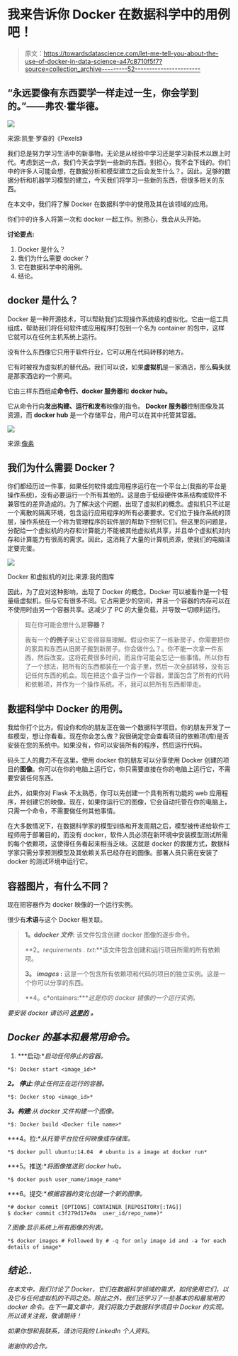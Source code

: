 # 我来告诉你 Docker 在数据科学中的用例吧！

> 原文：<https://towardsdatascience.com/let-me-tell-you-about-the-use-of-docker-in-data-science-a47c8710f5f7?source=collection_archive---------52----------------------->

## “永远要像有东西要学一样走过一生，你会学到的。”——弗农·霍华德。

![](img/d357c604792f885638cbb41ee11c0438.png)

来源:凯奎·罗查的《Pexels》

我们总是努力学习生活中的新事物，无论是从经验中学习还是学习新技术以跟上时代。考虑到这一点，我们今天会学到一些新的东西。别担心，我不会下线的。你们中的许多人可能会想，在数据分析和模型建立之后会发生什么？。因此，足够的数据分析和机器学习模型的建立，今天我们将学习一些新的东西，但很多相关的东西。

在本文中，我们将了解 Docker 在数据科学中的使用及其在该领域的应用。

你们中的许多人将第一次和 docker 一起工作。别担心，我会从头开始。

**讨论要点:**

1.  Docker 是什么？
2.  我们为什么需要 docker？
3.  它在数据科学中的用例。
4.  结论。

## docker 是什么？

Docker 是一种开源技术，可以帮助我们实现操作系统级的虚拟化。它由一组工具组成，帮助我们将任何软件或应用程序打包到一个名为 container 的包中，这样它就可以在任何主机系统上运行。

没有什么东西像它只用于软件行业，它可以用在代码转移的地方。

它有时被视为虚拟机的替代品。我们可以说，如果**虚拟机**是一家酒店，那么**码头**就是那家酒店的一个房间。

它由三样东西组成**命令行、docker 服务器**和 **docker hub。**

它从命令行向**发出构建、运行和发布**映像的指令。 **Docker 服务器**控制图像及其资源，而 **docker hub** 是一个存储平台，用户可以在其中托管其容器。

![](img/1ba3e436a3c4b3dedb0620bc9df1eed7.png)

来源:[像素](https://www.pexels.com/photo/steel-container-on-container-dock-122164/)

## 我们为什么需要 Docker？

你们都经历过一件事，如果任何软件或应用程序运行在一个平台上(我指的平台是操作系统)，没有必要运行一个所有其他的。这是由于低级硬件体系结构或软件不兼容性的差异造成的。为了解决这个问题，出现了虚拟机的概念。虚拟机只不过是一个离散的隔离环境，包含运行应用程序的所有必要要求。它们位于操作系统的顶层，操作系统在一个称为管理程序的软件层的帮助下控制它们。但这里的问题是，分配给一个虚拟机的内存和计算能力不能被其他虚拟机共享，并且单个虚拟机对内存和计算能力有很高的需求。因此，这消耗了大量的计算机资源，使我们的电脑注定要完蛋。

![](img/e2e34cc90db6b7957c139e02052b8a23.png)

Docker 和虚拟机的对比:来源:我的图库

因此，为了应对这种影响，出现了 Docker 的概念。Docker 可以被看作是一个轻量级虚拟机，但与它有很多不同。它占用更少的空间，并且一个容器的内存可以在不使用时由另一个容器共享。这减少了 PC 的大量负载，并导致一切顺利运行。

> 现在你可能会想什么是**容器？**
> 
> 我有一个**的例子**来让它变得容易理解。假设你买了一栋新房子，你需要把你的家具和东西从旧房子搬到新房子。你会做什么？。你不能一次拿一件东西，然后改变。这将花费很多时间，而且你可能会忘记一些事情。所以你有了一个想法，把所有的东西都装在一个盒子里，然后一次全部转移，没有忘记任何东西的机会。现在把这个盒子当作一个容器，里面包含了所有的代码和依赖项，并作为一个操作系统。不，我可以把所有东西都带走。

## 数据科学中 Docker 的用例。

我给你打个比方。假设你和你的朋友正在做一个数据科学项目。你的朋友开发了一些模型，想让你看看。现在你会怎么做？我很确定您会查看项目的依赖项(库)是否安装在您的系统中。如果没有，你可以安装所有的程序，然后运行代码。

码头工人的魔力不在这里。使用 docker 你的朋友可以分享使用 Docker 创建的项目的**图像**。你可以在你的电脑上运行它，你只需要直接在你的电脑上运行它，不需要安装任何东西。

此外，如果你对 Flask 不太熟悉，你可以先创建一个具有所有功能的 web 应用程序，并创建它的映像。现在，如果你运行它的图像，它会自动托管在你的电脑上，只需一个命令，不需要做任何其他事情。

在大多数情况下，在数据科学家的模型训练和开发周期之后，模型被传递给软件工程师用于部署目的，而没有 docker，软件人员必须在新环境中安装模型测试所需的每个依赖项，这使得任务看起来相当乏味。这就是 docker 的救援方式，数据科学家只需分享预测模型及其依赖关系已经存在的图像。部署人员只需在安装了 docker 的测试环境中运行它。

## 容器图片，有什么不同？

现在把容器作为 docker 映像的一个运行实例。

很少有**术语**与这个 Docker 相关联。

> **1。d*docker 文件:*** 该文件包含创建 docker 图像的逐步命令。
> 
> **2。r*equirements . txt*:**该文件包含创建和运行项目所需的所有依赖项。
> 
> **3。 *images* :** 这是一个包含所有依赖项和代码的项目的独立实例。这是一个你可以分享的东西。
> 
> **4。c*ontainers:****这是你的 docker 镜像的一个运行实例。*

*要安装 docker 请访问 [**这里的**](https://docs.docker.com/docker-for-windows/install/) **。***

## *Docker 的基本和最常用命令。*

1.  ***启动:**启动任何停止的容器。*

```
*$: Docker start <image_id>*
```

***2。** **停止**:停止任何正在运行的容器。*

```
*$: Docker stop <image_id>*
```

***3。构建**:从 docker 文件构建一个图像。*

```
*$: Docker build <Docker file name>*
```

***4。拉:**从托管平台拉任何映像或存储库。*

```
*$ docker pull ubuntu:14.04  # ubuntu is a image at docker run*
```

***5。推送:**将图像推送到 docker hub。*

```
*$ docker push user_name/image_name*
```

***6。提交:**根据容器的变化创建一个新的图像。*

```
*# docker commit [OPTIONS] CONTAINER [REPOSITORY[:TAG]]
$ docker commit c3f279d17e0a  user_id/repo_name)*
```

*7.图像:显示系统上所有图像的列表。*

```
*$ docker images # Followed by # -q for only image id and -a for each   details of image*
```

## *结论..*

*在本文中，我们讨论了 Docker，它们在数据科学领域的需求，如何使用它们，以及它与任何虚拟机的不同之处。除此之外，我们还学习了一些基本的和最常用的 docker 命令。在下一篇文章中，我们将致力于数据科学项目中 Docker 的实现。所以请关注我，敬请期待！*

*如果你想和我联系，请访问我的 LinkedIn 个人资料。*

*谢谢你的合作。*